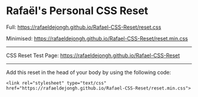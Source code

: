# Rafaël's Personal CSS Reset

Full: https://rafaeldejongh.github.io/Rafael-CSS-Reset/reset.css

Minimised: https://rafaeldejongh.github.io/Rafael-CSS-Reset/reset.min.css

***

CSS Reset Test Page: https://rafaeldejongh.github.io/Rafael-CSS-Reset

*** 

Add this reset in the head of your body by using the following code:

`<link rel="stylesheet" type="text/css" href="https://rafaeldejongh.github.io/Rafael-CSS-Reset/reset.min.css">`
